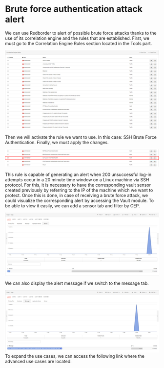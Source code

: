 # Brute force authentication attack alert

We can use Redborder to alert of possible brute force attacks thanks to the use of its correlation engine and the rules that are established. First, we must go to the Correlation Engine Rules section located in the Tools part.

![CEP rules](images/ch30_img002_a.png)
  
Then we will activate the rule we want to use. In this case: SSH Brute Force Authentication. Finally, we must apply the changes.

![CEP rules](images/ch30_img002_b.png)
	
This rule is capable of generating an alert when 200 unsuccessful log-in attempts occur in a 20 minute time window on a Linux machine via SSH protocol. For this, it is necessary to have the corresponding vault sensor created previously by referring to the IP of the machine which we want to protect. Once this is done, in case of receiving a brute force attack, we could visualize the corresponding alert by accessing the Vault module. To be able to view it easily, we can add a sensor tab and filter by CEP.

![Vault module: Brute force attack alert.](images/ch30_img002_c.png)

We can also display the alert message if we switch to the message tab.

![Vault module: Brute force attack alert message.](images/ch30_img002_d.png)
To expand the use cases, we can access the following link where the advanced use cases are located:
